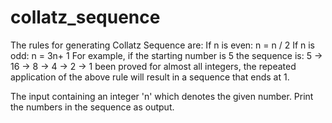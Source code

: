 # collatz_sequence
The rules for generating Collatz Sequence are: If n is even: n = n / 2 If n is odd: n = 3n+ 1 For example, if the starting number is 5 the sequence is: 5 -> 16 -> 8 -> 4 -> 2 -> 1 been proved for almost all integers, the repeated application of the above rule will result in a sequence that ends at 1.

The input containing an integer 'n' which denotes the given number. Print the numbers in the sequence as output.
